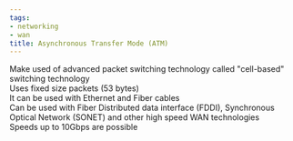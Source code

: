 ```yaml
---
tags:
- networking
- wan
title: Asynchronous Transfer Mode (ATM)
---
```


Make used of advanced packet switching technology called "cell-based" switching technology  
Uses fixed size packets (53 bytes)  
It can be used with Ethernet and Fiber cables  
Can be used with Fiber Distributed data interface (FDDI), Synchronous Optical Network (SONET) and other high speed WAN technologies  
Speeds up to 10Gbps are possible